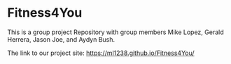 # Fitness4You
This is a group project Repository with group members Mike Lopez, Gerald Herrera, Jason Joe, and Aydyn Bush.

The link to our project site: https://ml1238.github.io/Fitness4You/
